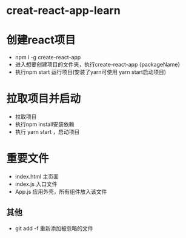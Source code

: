 # creat-react-app-learn

# 创建react项目
- npm i -g create-react-app
- 进入想要创建项目的文件夹，执行create-react-app {packageName}
- 执行npm start 运行项目(安装了yarn可使用 yarn start启动项目)

# 拉取项目并启动
- 拉取项目
- 执行npm install安装依赖
- 执行 yarn start ，启动项目

# 重要文件
- index.html 主页面
- index.js 入口文件
- App.js 应用外壳，所有组件放入该文件

## 其他
- git add -f 重新添加被忽略的文件
